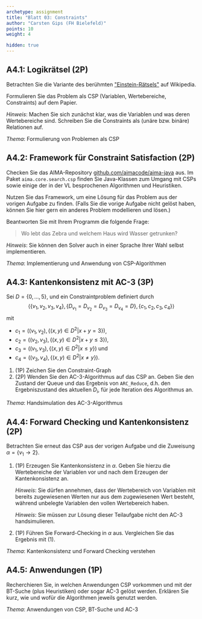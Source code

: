 ```yaml
---
archetype: assignment
title: "Blatt 03: Constraints"
author: "Carsten Gips (FH Bielefeld)"
points: 10
weight: 4

hidden: true
---
```




## A4.1: Logikrätsel (2P)

Betrachten Sie die Variante des berühmten ["Einstein-Rätsels"](https://de.wikipedia.org/wiki/Zebrar%C3%A4tsel)
auf Wikipedia.

Formulieren Sie das Problem als CSP (Variablen, Wertebereiche, Constraints)
auf dem Papier.

*Hinweis*: Machen Sie sich zunächst klar, was die Variablen und was deren Wertebereiche
sind. Schreiben Sie die Constraints als (unäre bzw. binäre) Relationen auf.

*Thema*: Formulierung von Problemen als CSP



## A4.2: Framework für Constraint Satisfaction (2P)

Checken Sie das AIMA-Repository [github.com/aimacode/aima-java](https://github.com/aimacode/aima-java)
aus. Im Paket `aima.core.search.csp` finden Sie Java-Klassen zum Umgang mit
CSPs sowie einige der in der VL besprochenen Algorithmen und Heuristiken.

Nutzen Sie das Framework, um eine Lösung für das Problem aus der vorigen
Aufgabe zu finden. (Falls Sie die vorige Aufgabe nicht gelöst haben, können
Sie hier gern ein anderes Problem modellieren und lösen.)

Beantworten Sie mit Ihrem Programm die folgende Frage:

> Wo lebt das Zebra und welchem Haus wird Wasser getrunken?

*Hinweis*: Sie können den Solver auch in einer Sprache Ihrer Wahl selbst implementieren.

*Thema*: Implementierung und Anwendung von CSP-Algorithmen



## A4.3: Kantenkonsistenz mit AC-3 (3P)

Sei $D=\lbrace 0, \ldots, 5 \rbrace$, und ein Constraintproblem definiert durch
$$\langle
    \lbrace v_1, v_2, v_3, v_4 \rbrace,
    \lbrace D_{v_1} = D_{v_2} = D_{v_3} = D_{v_4} = D \rbrace,
    \lbrace c_1, c_2, c_3, c_4 \rbrace
\rangle$$
mit

*   $c_1=\left((v_1,v_2), \lbrace (x,y) \in D^2 | x+y = 3 \rbrace\right)$,
*   $c_2=\left((v_2,v_3), \lbrace (x,y) \in D^2 | x+y \le 3 \rbrace\right)$,
*   $c_3=\left((v_1,v_3), \lbrace (x,y) \in D^2 | x \le y \rbrace\right)$ und
*   $c_4=\left((v_3,v_4), \lbrace (x,y) \in D^2 | x \ne y \rbrace\right)$.

1.  (1P) Zeichen Sie den Constraint-Graph
2.  (2P) Wenden Sie den AC-3-Algorithmus auf das CSP an. Geben Sie den Zustand
    der Queue und das Ergebnis von `ARC_Reduce`, d.h. den Ergebniszustand des aktuellen
    $D_i$, für jede Iteration des Algorithmus an.

*Thema*: Handsimulation des AC-3-Algorithmus




## A4.4: Forward Checking und Kantenkonsistenz (2P)

Betrachten Sie erneut das CSP aus der vorigen Aufgabe und die Zuweisung
$\alpha = \lbrace v_1 \to  2 \rbrace$.

1.  (1P) Erzeugen Sie Kantenkonsistenz in $\alpha$. Geben Sie hierzu die
    Wertebereiche der Variablen vor und nach dem Erzeugen der
    Kantenkonsistenz an.

    *Hinweis*: Sie dürfen annehmen, dass der Wertebereich von Variablen mit
    bereits zugewiesenen Werten nur aus dem zugewiesenen Wert besteht, während
    unbelegte Variablen den vollen Wertebereich haben.

    *Hinweis*: Sie müssen zur Lösung dieser Teilaufgabe nicht den AC-3 handsimulieren.

2.  (1P) Führen Sie Forward-Checking in $\alpha$ aus. Vergleichen Sie das
    Ergebnis mit (1).

*Thema*: Kantenkonsistenz und Forward Checking verstehen




## A4.5: Anwendungen (1P)

Recherchieren Sie, in welchen Anwendungen CSP vorkommen und mit der BT-Suche (plus
Heuristiken) oder sogar AC-3 gelöst werden. Erklären Sie kurz, wie und wofür die
Algorithmen jeweils genutzt werden.

*Thema*: Anwendungen von CSP, BT-Suche und AC-3
